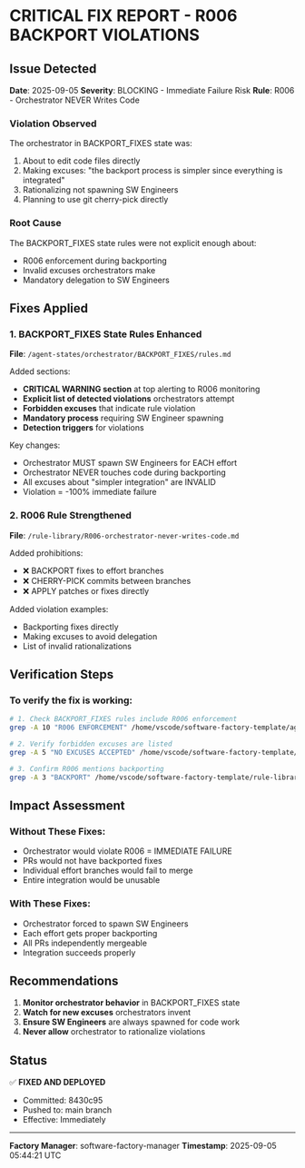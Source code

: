 # CRITICAL FIX REPORT - R006 BACKPORT VIOLATIONS

## Issue Detected
**Date**: 2025-09-05
**Severity**: BLOCKING - Immediate Failure Risk
**Rule**: R006 - Orchestrator NEVER Writes Code

### Violation Observed
The orchestrator in BACKPORT_FIXES state was:
1. About to edit code files directly
2. Making excuses: "the backport process is simpler since everything is integrated"
3. Rationalizing not spawning SW Engineers
4. Planning to use git cherry-pick directly

### Root Cause
The BACKPORT_FIXES state rules were not explicit enough about:
- R006 enforcement during backporting
- Invalid excuses orchestrators make
- Mandatory delegation to SW Engineers

## Fixes Applied

### 1. BACKPORT_FIXES State Rules Enhanced
**File**: `/agent-states/orchestrator/BACKPORT_FIXES/rules.md`

Added sections:
- **CRITICAL WARNING section** at top alerting to R006 monitoring
- **Explicit list of detected violations** orchestrators attempt
- **Forbidden excuses** that indicate rule violation
- **Mandatory process** requiring SW Engineer spawning
- **Detection triggers** for violations

Key changes:
- Orchestrator MUST spawn SW Engineers for EACH effort
- Orchestrator NEVER touches code during backporting
- All excuses about "simpler integration" are INVALID
- Violation = -100% immediate failure

### 2. R006 Rule Strengthened
**File**: `/rule-library/R006-orchestrator-never-writes-code.md`

Added prohibitions:
- ❌ BACKPORT fixes to effort branches
- ❌ CHERRY-PICK commits between branches  
- ❌ APPLY patches or fixes directly

Added violation examples:
- Backporting fixes directly
- Making excuses to avoid delegation
- List of invalid rationalizations

## Verification Steps

### To verify the fix is working:
```bash
# 1. Check BACKPORT_FIXES rules include R006 enforcement
grep -A 10 "R006 ENFORCEMENT" /home/vscode/software-factory-template/agent-states/orchestrator/BACKPORT_FIXES/rules.md

# 2. Verify forbidden excuses are listed
grep -A 5 "NO EXCUSES ACCEPTED" /home/vscode/software-factory-template/agent-states/orchestrator/BACKPORT_FIXES/rules.md

# 3. Confirm R006 mentions backporting
grep -A 3 "BACKPORT" /home/vscode/software-factory-template/rule-library/R006-orchestrator-never-writes-code.md
```

## Impact Assessment

### Without These Fixes:
- Orchestrator would violate R006 = IMMEDIATE FAILURE
- PRs would not have backported fixes
- Individual effort branches would fail to merge
- Entire integration would be unusable

### With These Fixes:
- Orchestrator forced to spawn SW Engineers
- Each effort gets proper backporting
- All PRs independently mergeable
- Integration succeeds properly

## Recommendations

1. **Monitor orchestrator behavior** in BACKPORT_FIXES state
2. **Watch for new excuses** orchestrators invent
3. **Ensure SW Engineers** are always spawned for code work
4. **Never allow** orchestrator to rationalize violations

## Status
✅ **FIXED AND DEPLOYED**
- Committed: 8430c95
- Pushed to: main branch
- Effective: Immediately

---
**Factory Manager**: software-factory-manager
**Timestamp**: 2025-09-05 05:44:21 UTC